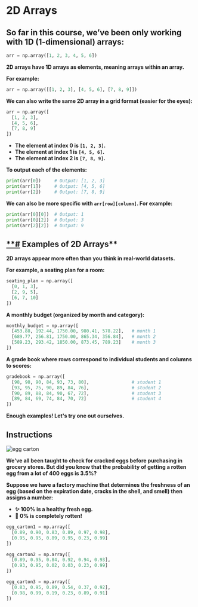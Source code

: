 # 2D Arrays

## **So far in this course, we’ve been only working with 1D (1-dimensional) arrays:**

```python
arr = np.array([1, 2, 3, 4, 5, 6])

```

**2D arrays have 1D arrays as elements, meaning arrays within an array.**

**For example:**

```python
arr = np.array([[1, 2, 3], [4, 5, 6], [7, 8, 9]])

```

**We can also write the same 2D array in a grid format (easier for the eyes):**

```python
arr = np.array([
  [1, 2, 3],
  [4, 5, 6],
  [7, 8, 9]
])

```

- **The element at index 0 is `[1, 2, 3]`.**
- **The element at index 1 is `[4, 5, 6]`.**
- **The element at index 2 is `[7, 8, 9]`.**

**To output each of the elements:**

```python
print(arr[0])     # Output: [1, 2, 3]
print(arr[1])     # Output: [4, 5, 6]
print(arr[2])     # Output: [7, 8, 9]

```

**We can also be more specific with `arr[row][column]`. For example:**

```python
print(arr[0][0])  # Output: 1
print(arr[0][2])  # Output: 3
print(arr[2][2])  # Output: 9

```

## [**#](https://www.codedex.io/numpy/05-bad-eggs#examples-of-2d-arrays) Examples of 2D Arrays**

**2D arrays appear more often than you think in real-world datasets.**

**For example, a seating plan for a room:**

```python
seating_plan = np.array([
  [0, 1, 3],
  [2, 9, 5],
  [6, 7, 10]
])

```

**A monthly budget (organized by month and category):**

```python
monthly_budget = np.array([
  [453.88, 192.44, 1750.00, 980.41, 578.22],   # month 1
  [689.77, 256.81, 1750.00, 865.34, 356.84],   # month 2
  [589.23, 293.42, 1850.00, 873.45, 789.23]    # month 3
])

```

**A grade book where rows correspond to individual students and columns to scores:**

```python
gradebook = np.array([
  [98, 98, 90, 84, 93, 73, 80],                # student 1
  [93, 95, 75, 90, 89, 84, 76],                # student 2
  [90, 89, 88, 84, 90, 67, 72],                # student 3
  [89, 84, 69, 74, 84, 70, 72]                 # student 4
])

```

**Enough examples! Let's try one out ourselves.**

## **Instructions**

![egg carton](https://i.imgur.com/r3x8Lcl.png)

**We've all been taught to check for cracked eggs before purchasing in grocery stores. But did you know that the probability of getting a rotten egg from a lot of 400 eggs is 3.5%?**

**Suppose we have a factory machine that determines the freshness of an egg (based on the expiration date, cracks in the shell, and smell) then assigns a number:**

- **✨ 100% is a healthy fresh egg.**
- **🤮 0% is completely rotten!**

```python
egg_carton1 = np.array([
  [0.89, 0.90, 0.83, 0.89, 0.97, 0.98],
  [0.95, 0.95, 0.89, 0.95, 0.23, 0.99]
])

egg_carton2 = np.array([
  [0.89, 0.95, 0.84, 0.92, 0.94, 0.93],
  [0.93, 0.95, 0.02, 0.03, 0.23, 0.99]
])

egg_carton3 = np.array([
  [0.83, 0.95, 0.89, 0.54, 0.37, 0.92],
  [0.98, 0.99, 0.19, 0.23, 0.89, 0.91]
])
```